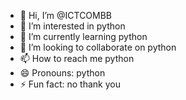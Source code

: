 - 👋 Hi, I’m @ICTCOMBB
- 👀 I’m interested in python
- 🌱 I’m currently learning python
- 💞️ I’m looking to collaborate on python
- 📫 How to reach me python
- 😄 Pronouns: python
- ⚡ Fun fact: no thank you

<!---
ICTCOMBB/ICTCOMBB is a ✨ special ✨ repository because its `README.md` (this file) appears on your GitHub profile.
You can click the Preview link to take a look at your changes.
--->
